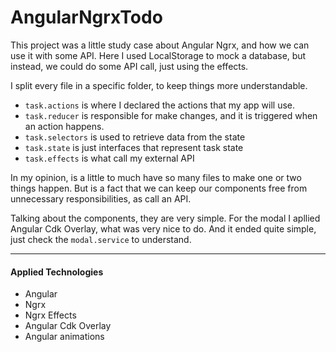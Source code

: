 # AngularNgrxTodo

This project was a little study case about Angular Ngrx, and how we can use it with some API. Here I used LocalStorage to mock a database, but instead, we could do some API call, just using the effects.

I split every file in a specific folder, to keep things more understandable.

- `task.actions` is where I declared the actions that my app will use.
- `task.reducer` is responsible for make changes, and it is triggered when an action happens.
- `task.selectors` is used to retrieve data from the state
- `task.state` is just interfaces that represent task state
- `task.effects` is what call my external API

In my opinion, is a little to much have so many files to make one or two things happen. But is a fact that we can keep our components free from unnecessary responsibilities, as call an API.

Talking about the components, they are very simple. For the modal I apllied Angular Cdk Overlay, what was very nice to do. And it ended quite simple, just check the `modal.service` to understand.

---

#### Applied Technologies

- Angular
- Ngrx
- Ngrx Effects
- Angular Cdk Overlay
- Angular animations
